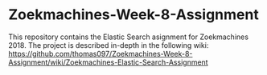 # Zoekmachines-Week-8-Assignment
This repository contains the Elastic Search asignment for Zoekmachines 2018. The project is described in-depth in the following wiki: https://github.com/thomas097/Zoekmachines-Week-8-Assignment/wiki/Zoekmachines-Elastic-Search-Assignment
